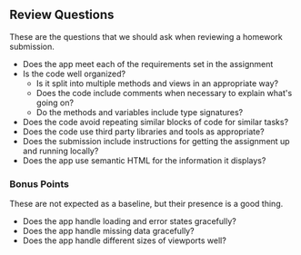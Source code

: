 ## Review Questions

These are the questions that we should ask when reviewing a homework submission.

* Does the app meet each of the requirements set in the assignment
* Is the code well organized?
  * Is it split into multiple methods and views in an appropriate way?
  * Does the code include comments when necessary to explain what's going on?
  * Do the methods and variables include type signatures?
* Does the code avoid repeating similar blocks of code for similar tasks?
* Does the code use third party libraries and tools as appropriate?
* Does the submission include instructions for getting the assignment up and running locally?
* Does the app use semantic HTML for the information it displays?

### Bonus Points

These are not expected as a baseline, but their presence is a good thing.

* Does the app handle loading and error states gracefully?
* Does the app handle missing data gracefully?
* Does the app handle different sizes of viewports well?
